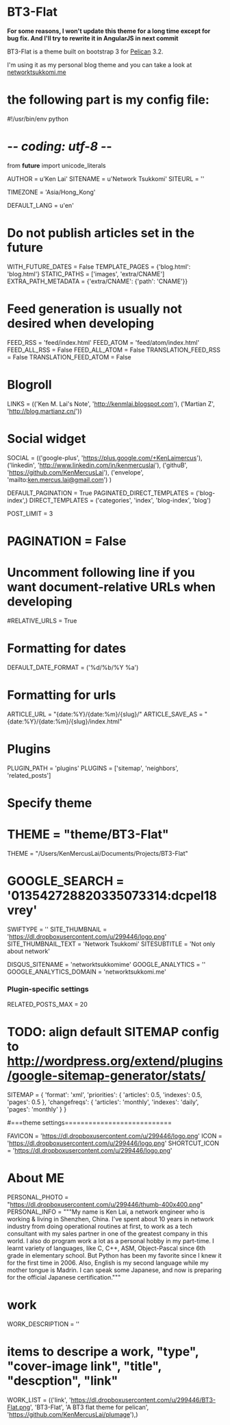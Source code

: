 BT3-Flat
=======

**For some reasons, I won't update this theme for a long time except for bug fix. And I'll try to rewrite it in AngularJS in next commit**

BT3-Flat is a theme built on bootstrap 3 for [Pelican](http://getpelican.com) 3.2.

I'm using it as my personal blog theme and you can take a look at [networktsukkomi.me](http://networktsukkomi.me)

the following part is my config file:
==========

#!/usr/bin/env python
# -*- coding: utf-8 -*- #
from __future__ import unicode_literals

AUTHOR = u'Ken Lai'
SITENAME = u'Network Tsukkomi'
SITEURL = ''

TIMEZONE = 'Asia/Hong_Kong'

DEFAULT_LANG = u'en'

# Do not publish articles set in the future
WITH_FUTURE_DATES = False
TEMPLATE_PAGES = {'blog.html': 'blog.html'}
STATIC_PATHS = ['images', 'extra/CNAME']
EXTRA_PATH_METADATA = {'extra/CNAME': {'path': 'CNAME'}}

# Feed generation is usually not desired when developing
FEED_RSS = 'feed/index.html'
FEED_ATOM = 'feed/atom/index.html'
FEED_ALL_RSS = False
FEED_ALL_ATOM = False
TRANSLATION_FEED_RSS = False
TRANSLATION_FEED_ATOM = False

# Blogroll
LINKS = (('Ken M. Lai\'s Note', 'http://kenmlai.blogspot.com'),
         ('Martian Z', 'http://blog.martianz.cn/'))

# Social widget
SOCIAL = (('google-plus', 'https://plus.google.com/+KenLaimercus'),
          ('linkedin', 'http://www.linkedin.com/in/kenmercuslai'),
          ('githuB', 'https://github.com/KenMercusLai'),
          ('envelope', 'mailto:ken.mercus.lai@gmail.com')
          )


DEFAULT_PAGINATION = True
PAGINATED_DIRECT_TEMPLATES = ('blog-index',)
DIRECT_TEMPLATES = ('categories', 'index', 'blog-index', 'blog')

POST_LIMIT = 3

# PAGINATION = False

# Uncomment following line if you want document-relative URLs when developing
#RELATIVE_URLS = True

# Formatting for dates

DEFAULT_DATE_FORMAT = ('%d/%b/%Y %a')

# Formatting for urls

ARTICLE_URL = "{date:%Y}/{date:%m}/{slug}/"
ARTICLE_SAVE_AS = "{date:%Y}/{date:%m}/{slug}/index.html"

# Plugins

PLUGIN_PATH = 'plugins'
PLUGINS = ['sitemap', 'neighbors', 'related_posts']


# Specify theme

# THEME = "theme/BT3-Flat"
THEME = "/Users/KenMercusLai/Documents/Projects/BT3-Flat"
# GOOGLE_SEARCH = '013542728820335073314:dcpel18vrey'
SWIFTYPE = ''
SITE_THUMBNAIL = 'https://dl.dropboxusercontent.com/u/299446/logo.png'
SITE_THUMBNAIL_TEXT = 'Network Tsukkomi'
SITESUBTITLE = 'Not only about network'

DISQUS_SITENAME = 'networktsukkomime'
GOOGLE_ANALYTICS = ''
GOOGLE_ANALYTICS_DOMAIN = 'networktsukkomi.me'

### Plugin-specific settings

RELATED_POSTS_MAX = 20

# TODO: align default SITEMAP config to http://wordpress.org/extend/plugins/google-sitemap-generator/stats/
SITEMAP = {
    'format': 'xml',
    'priorities': {
        'articles': 0.5,
        'indexes': 0.5,
        'pages': 0.5
    },
    'changefreqs': {
        'articles': 'monthly',
        'indexes': 'daily',
        'pages': 'monthly'
    }
}


#===theme settings===========================

FAVICON = 'https://dl.dropboxusercontent.com/u/299446/logo.png'
ICON = 'https://dl.dropboxusercontent.com/u/299446/logo.png'
SHORTCUT_ICON = 'https://dl.dropboxusercontent.com/u/299446/logo.png'

# About ME
PERSONAL_PHOTO = "https://dl.dropboxusercontent.com/u/299446/thumb-400x400.png"
PERSONAL_INFO = """My name is Ken Lai, a network engineer who is working & living in Shenzhen, China. I've spent about 10 years in network industry from doing operational routines at first, to work as a tech consultant with my sales partner in one of the greatest company in this world. I also do program work a lot as a personal hobby in my part-time. I learnt variety of languages, like C, C++, ASM, Object-Pascal since 6th grade in elementary school. But Python has been my favorite since I knew it for the first time in 2006. Also, English is my second language while my mother tongue is Madrin. I can speak some Japanese, and now is  preparing for the official Japanese certification."""

# work
WORK_DESCRIPTION = ''
# items to descripe a work, "type", "cover-image link", "title", "descption", "link"
WORK_LIST = (('link', 'https://dl.dropboxusercontent.com/u/299446/BT3-Flat.png', 'BT3-Flat', 'A BT3 flat theme for pelican', 'https://github.com/KenMercusLai/plumage'),)
